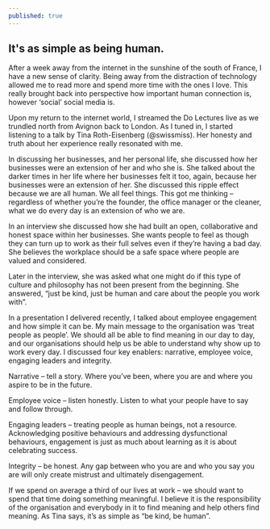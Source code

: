 ```yaml
---
published: true
---
```

##  It's as simple as being human.

After a week away from the internet in the sunshine of the south of France, I have a new sense of clarity. Being away from the distraction of technology allowed me to read more and spend more time with the ones I love. This really brought back into perspective how important human connection is, however ‘social’ social media is. 

Upon my return to the internet world, I streamed the Do Lectures live as we trundled north from Avignon back to London. As I tuned in, I started listening to a talk by Tina Roth-Eisenberg (@swissmiss). Her honesty and truth about her experience really resonated with me. 

In discussing her businesses, and her personal life, she discussed how her businesses were an extension of her and who she is. She talked about the darker times in her life where her businesses felt it too, again, because her businesses were an extension of her. She discussed this ripple effect because we are all human. We all feel things. This got me thinking – regardless of whether you’re the founder, the office manager or the cleaner, what we do every day is an extension of who we are. 

In an interview she discussed how she had built an open, collaborative and honest space within her businesses. She wants people to feel as though they can turn up to work as their full selves even if they’re having a bad day. She believes the workplace should be a safe space where people are valued and considered. 

Later in the interview, she was asked what one might do if this type of culture and philosophy has not been present from the beginning. She answered, “just be kind, just be human and care about the people you work with”. 

In a presentation I delivered recently, I talked about employee engagement and how simple it can be. My main message to the organisation was ‘treat people as people’. We should all be able to find meaning in our day to day, and our organisations should help us be able to understand why show up to work every day. I discussed four key enablers: narrative, employee voice, engaging leaders and integrity. 

Narrative – tell a story. Where you’ve been, where you are and where you aspire to be in the future. 

Employee voice – listen honestly. Listen to what your people have to say and follow through. 

Engaging leaders – treating people as human beings, not a resource. Acknowledging positive behaviours and addressing dysfunctional behaviours, engagement is just as much about learning as it is about celebrating success. 

Integrity – be honest. Any gap between who you are and who you say you are will only create mistrust and ultimately disengagement. 

If we spend on average a third of our lives at work – we should want to spend that time doing something meaningful. I believe it is the responsibility of the organisation and everybody in it to find meaning and help others find meaning. As Tina says, it’s as simple as “be kind, be human”.
